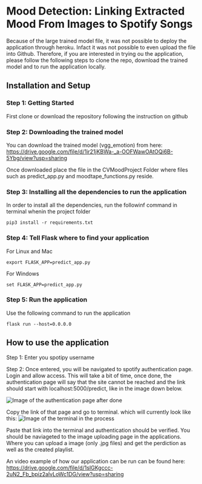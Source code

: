 # Mood Detection: Linking Extracted Mood From Images to Spotify Songs
Because of the large trained model file, it was not possible to deploy the application through heroku. Infact it was not possible to even upload the file into Github. Therefore, if you are interested in trying ou the application, please follow the following steps to clone the repo, download the trained model and to run the application locally.

## Installation and Setup

### Step 1: Getting Started
First clone or download the repository following the instruction on github

### Step 2: Downloading the trained model
You can download the trained model (vgg_emotion) from here: https://drive.google.com/file/d/1ir21jKBWa-_a-OOFWawOAtOQi6B-5Ybg/view?usp=sharing

Once downloaded place the file in the CVMoodProject Folder where files such as predict_app.py and moodtape_functions.py reside.

### Step 3: Installing all the dependencies to run the application
In order to install all the dependencies, run the followinf command in terminal whenin the project folder
```
pip3 install -r requirements.txt
```


### Step 4: Tell Flask where to find your application 
For Linux and Mac
```
export FLASK_APP=predict_app.py   
```

For Windows
```
set FLASK_APP=predict_app.py
```

### Step 5: Run the application
Use the following command to run the application
```
flask run --host=0.0.0.0
```

## How to use the application
Step 1: Enter you spotipy username

Step 2: Once entered, you will be navigated to spotify authentication page. Login and allow access. This will take a bit of time, once done, the authentication page will say that the site cannot be reached and the link should start with localhost:5000/predict, like in the image down below. 

![Image of the authentication page after done](https://i.imgur.com/lNQ92fC.png)

Copy the link of that page  and go to terminal. which will currently look like this:
![Image of the terminal in the process](https://i.imgur.com/WtXFZ5q.png)

Paste that link into the terminal and authentication should be verified. You should be naviageted to the image uploading page in the applications. Where you can upload a image (only .jpg files) and get the perdiction as well as the created playlist.

An video example of how our application can be run can be found here:
https://drive.google.com/file/d/1sIGKgccc-2uN2_Fb_bpiz2alvLoWc1DG/view?usp=sharing


